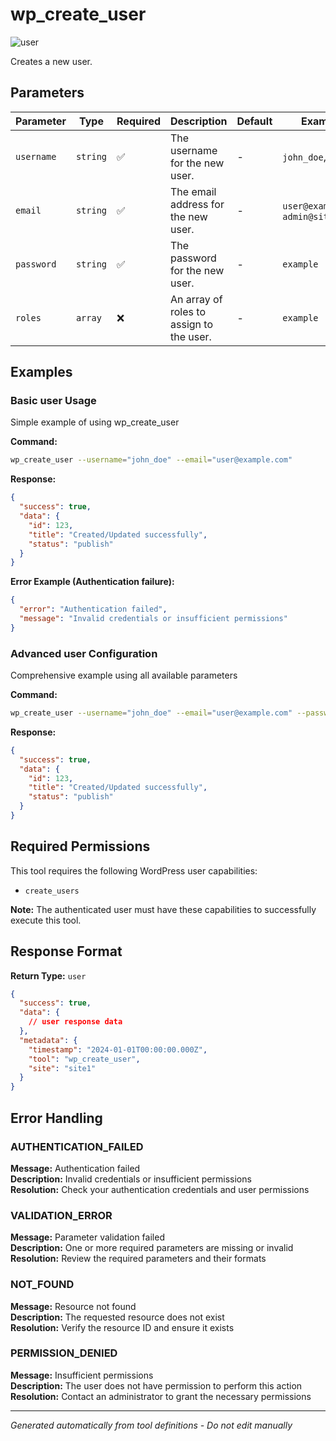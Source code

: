 # wp_create_user

![user](https://img.shields.io/badge/category-user-lightgrey)

Creates a new user.

## Parameters

| Parameter | Type | Required | Description | Default | Examples |
|-----------|------|----------|-------------|---------|----------|
| `username` | `string` | ✅ | The username for the new user. | - | `john_doe`, `admin` |
| `email` | `string` | ✅ | The email address for the new user. | - | `user@example.com`, `admin@site.com` |
| `password` | `string` | ✅ | The password for the new user. | - | `example` |
| `roles` | `array` | ❌ | An array of roles to assign to the user. | - | `example` |

## Examples

### Basic user Usage

Simple example of using wp_create_user

**Command:**
```bash
wp_create_user --username="john_doe" --email="user@example.com"
```

**Response:**
```json
{
  "success": true,
  "data": {
    "id": 123,
    "title": "Created/Updated successfully",
    "status": "publish"
  }
}
```

**Error Example (Authentication failure):**
```json
{
  "error": "Authentication failed",
  "message": "Invalid credentials or insufficient permissions"
}
```


### Advanced user Configuration

Comprehensive example using all available parameters

**Command:**
```bash
wp_create_user --username="john_doe" --email="user@example.com" --password="example_value" --roles="example_value"
```

**Response:**
```json
{
  "success": true,
  "data": {
    "id": 123,
    "title": "Created/Updated successfully",
    "status": "publish"
  }
}
```






## Required Permissions

This tool requires the following WordPress user capabilities:

- `create_users`

**Note:** The authenticated user must have these capabilities to successfully execute this tool.


## Response Format

**Return Type:** `user`

```json
{
  "success": true,
  "data": {
    // user response data
  },
  "metadata": {
    "timestamp": "2024-01-01T00:00:00.000Z",
    "tool": "wp_create_user",
    "site": "site1"
  }
}
```

## Error Handling

### AUTHENTICATION_FAILED

**Message:** Authentication failed  
**Description:** Invalid credentials or insufficient permissions  
**Resolution:** Check your authentication credentials and user permissions


### VALIDATION_ERROR

**Message:** Parameter validation failed  
**Description:** One or more required parameters are missing or invalid  
**Resolution:** Review the required parameters and their formats


### NOT_FOUND

**Message:** Resource not found  
**Description:** The requested resource does not exist  
**Resolution:** Verify the resource ID and ensure it exists


### PERMISSION_DENIED

**Message:** Insufficient permissions  
**Description:** The user does not have permission to perform this action  
**Resolution:** Contact an administrator to grant the necessary permissions




---

*Generated automatically from tool definitions - Do not edit manually*
